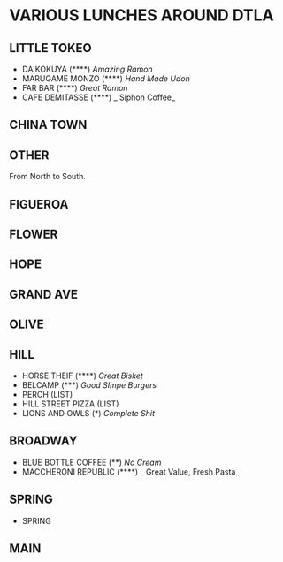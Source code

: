# VARIOUS LUNCHES AROUND DTLA

## LITTLE TOKEO

* DAIKOKUYA (****) _Amazing Ramon_
* MARUGAME MONZO (****) _Hand Made Udon_
* FAR BAR (****) _Great Ramon_
* CAFE DEMITASSE (****) _ Siphon Coffee_

## CHINA TOWN

## OTHER

From North to South.

## FIGUEROA

## FLOWER

## HOPE

## GRAND AVE

## OLIVE

## HILL

* HORSE THEIF (****) _Great Bisket_
* BELCAMP (***) _Good SImpe Burgers_
* PERCH (LIST)
* HILL STREET PIZZA (LIST)
* LIONS AND OWLS (*) _Complete Shit_

## BROADWAY

* BLUE BOTTLE COFFEE (**) _No Cream_
* MACCHERONI REPUBLIC (****) _ Great Value, Fresh Pasta_

## SPRING

* SPRING

## MAIN

